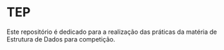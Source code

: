 # TEP

Este repositório é dedicado para a realização das práticas da matéria de Estrutura de Dados para competição.